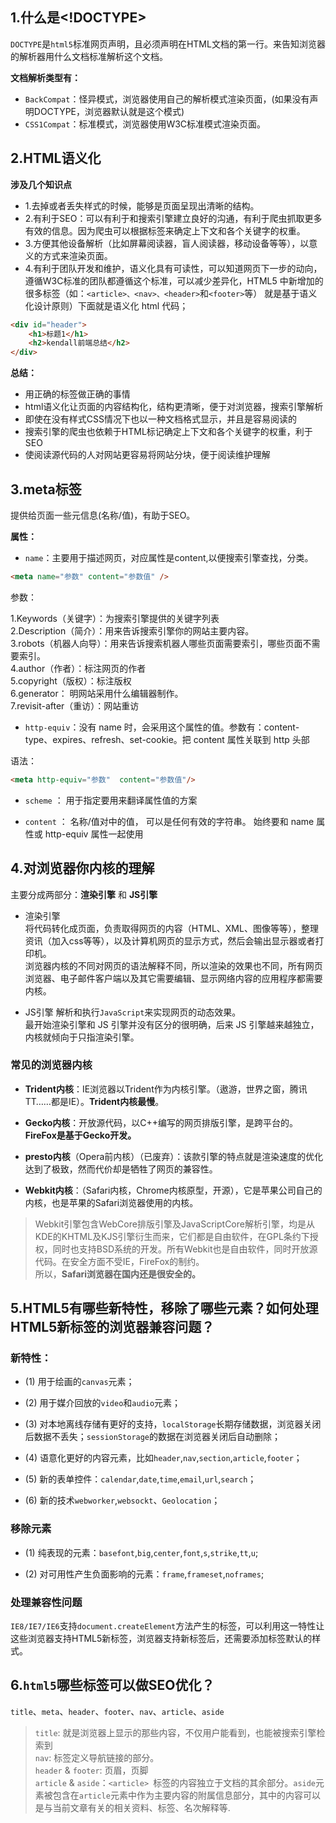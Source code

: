 ## 1.什么是<!DOCTYPE>
`DOCTYPE`是`html5`标准网页声明，且必须声明在HTML文档的第一行。来告知浏览器的解析器用什么文档标准解析这个文档。

**文档解析类型有：**
- `BackCompat`：怪异模式，浏览器使用自己的解析模式渲染页面，(如果没有声明DOCTYPE，浏览器默认就是这个模式)
- `CSS1Compat`：标准模式，浏览器使用W3C标准模式渲染页面。

## 2.HTML语义化
**涉及几个知识点**
- 1.去掉或者丢失样式的时候，能够是页面呈现出清晰的结构。
- 2.有利于SEO：可以有利于和搜索引擎建立良好的沟通，有利于爬虫抓取更多有效的信息。因为爬虫可以根据标签来确定上下文和各个关键字的权重。
- 3.方便其他设备解析（比如屏幕阅读器，盲人阅读器，移动设备等等），以意义的方式来渲染页面。
- 4.有利于团队开发和维护，语义化具有可读性，可以知道网页下一步的动向，遵循W3C标准的团队都遵循这个标准，可以减少差异化，HTML5 中新增加的很多标签（如：`<article>、<nav>、<header>`和`<footer>`等） 就是基于语义化设计原则）下面就是语义化 html 代码；
```html
<div id="header">
    <h1>标题1</h1>
    <h2>kendall前端总结</h2>
</div>
```
**总结：**
- 用正确的标签做正确的事情
- html语义化让页面的内容结构化，结构更清晰，便于对浏览器，搜索引擎解析
- 即使在没有样式CSS情况下也以一种文档格式显示，并且是容易阅读的
- 搜索引擎的爬虫也依赖于HTML标记确定上下文和各个关键字的权重，利于SEO
- 使阅读源代码的人对网站更容易将网站分块，便于阅读维护理解

## 3.meta标签
提供给页面一些元信息(名称/值)，有助于SEO。

**属性：**
- `name`：主要用于描述网页，对应属性是content,以便搜索引擎查找，分类。
```html
<meta name="参数" content="参数值" />
```
参数：

1.Keywords（关键字）：为搜索引擎提供的关键字列表  
2.Description（简介）：用来告诉搜索引擎你的网站主要内容。     
3.robots（机器人向导）：用来告诉搜索机器人哪些页面需要索引，哪些页面不需要索引。        
4.author（作者）：标注网页的作者    
5.copyright（版权）：标注版权   
6.generator： 明网站采用什么编辑器制作。    
7.revisit-after（重访）：网站重访   

- `http-equiv`：没有 name 时，会采用这个属性的值。参数有：content-type、expires、refresh、set-cookie。把 content 属性关联到 http 头部

语法：
```html
<meta http-equiv="参数"  content="参数值"/>
```

- `scheme` ： 用于指定要用来翻译属性值的方案

- `content` ： 名称/值对中的值， 可以是任何有效的字符串。 始终要和 name 属性或 http-equiv 属性一起使用

## 4.对浏览器你内核的理解
主要分成两部分：**渲染引擎** 和 **JS引擎**
- 渲染引擎    
  将代码转化成页面，负责取得网页的内容（HTML、XML、图像等等），整理资讯（加入css等等），以及计算机网页的显示方式，然后会输出显示器或者打印机。    
  浏览器内核的不同对网页的语法解释不同，所以渲染的效果也不同，所有网页浏览器、电子邮件客户端以及其它需要编辑、显示网络内容的应用程序都需要内核。

- JS引擎
  解析和执行`JavaScript`来实现网页的动态效果。    
  最开始渲染引擎和 JS 引擎并没有区分的很明确，后来 JS 引擎越来越独立，内核就倾向于只指渲染引擎。

### 常见的浏览器内核
- **Trident内核**：IE浏览器以Trident作为内核引擎。（遨游，世界之窗，腾讯TT……都是IE）。**Trident内核最慢**。

- **Gecko内核**：开放源代码，以C++编写的网页排版引擎，是跨平台的。**FireFox是基于Gecko开发。**

- **presto内核**（Opera前内核）（已废弃）：该款引擎的特点就是渲染速度的优化达到了极致，然而代价却是牺牲了网页的兼容性。

- **Webkit内核**：（Safari内核，Chrome内核原型，开源），它是苹果公司自己的内核，也是苹果的Safari浏览器使用的内核。

> Webkit引擎包含WebCore排版引擎及JavaScriptCore解析引擎，均是从KDE的KHTML及KJS引擎衍生而来，它们都是自由软件，在GPL条约下授权，同时也支持BSD系统的开发。所有Webkit也是自由软件，同时开放源代码。在安全方面不受IE，FireFox的制约。   
> 所以，**Safari浏览器在国内还是很安全的。**

## 5.HTML5有哪些新特性，移除了哪些元素？如何处理HTML5新标签的浏览器兼容问题？

### 新特性：    

- (1) 用于绘画的`canvas`元素；

- (2) 用于媒介回放的`video`和`audio`元素；

- (3) 对本地离线存储有更好的支持，`localStorage`长期存储数据，浏览器关闭后数据不丢失；`sessionStorage`的数据在浏览器关闭后自动删除；

- (4) 语意化更好的内容元素，比如`header`,`nav`,`section`,`article`,`footer`；

- (5) 新的表单控件：`calendar`,`date`,`time`,`email`,`url`,`search`；

- (6) 新的技术`webworker`,`websockt`、`Geolocation`；

### 移除元素
- (1) 纯表现的元素：`basefont`,`big`,`center`,`font`,`s`,`strike`,`tt`,`u`;

- (2) 对可用性产生负面影响的元素：`frame`,`frameset`,`noframes`;

### 处理兼容性问题
`IE8/IE7/IE6`支持`document.createElement`方法产生的标签，可以利用这一特性让这些浏览器支持HTML5新标签，浏览器支持新标签后，还需要添加标签默认的样式。

## 6.`html5`哪些标签可以做SEO优化？
`title`、`meta`、`header`、`footer`、`nav`、`article`、`aside`
> `title`: 就是浏览器上显示的那些内容，不仅用户能看到，也能被搜索引擎检索到    
> `nav`: 标签定义导航链接的部分。    
> `header` & `footer`: 页眉，页脚   
> `article` & `aside`：`<article> `标签的内容独立于文档的其余部分。`aside`元素被包含在`article`元素中作为主要内容的附属信息部分，其中的内容可以是与当前文章有关的相关资料、标签、名次解释等.





